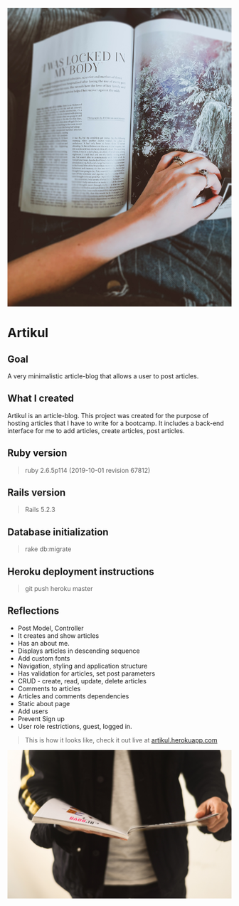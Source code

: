 ![Artikul main picture](https://github.com/Kyrule/Artikul/blob/master/page-turner.jpg)

# Artikul

## Goal

A very minimalistic article-blog that allows a user to post articles.

## What I created

Artikul is an article-blog. This project was created for the purpose of hosting articles that I have to write for a bootcamp. It includes a back-end interface for me to add articles, create articles, post articles.

## Ruby version

> ruby 2.6.5p114 (2019-10-01 revision 67812)

## Rails version

> Rails 5.2.3

## Database initialization

> rake db:migrate

## Heroku deployment instructions

> git push heroku master

## Reflections

- Post Model, Controller
- It creates and show articles
- Has an about me.
- Displays articles in descending sequence
- Add custom fonts
- Navigation, styling and application structure
- Has validation for articles, set post parameters
- CRUD - create, read, update, delete articles
- Comments to articles
- Articles and comments dependencies
- Static about page
- Add users
- Prevent Sign up
- User role restrictions, guest, logged in.

> This is how it looks like, check it out live at [artikul.herokuapp.com](https://artikul.herokuapp.com/)

![End Banner](https://github.com/Kyrule/Artikul/blob/master/person-reading.jpg)
